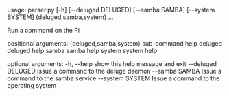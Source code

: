 usage: parser.py [-h] [--deluged DELUGED] [--samba SAMBA] [--system SYSTEM]
                 {deluged,samba,system} ...

Run a command on the Pi

positional arguments:
  {deluged,samba,system}
                        sub-command help
    deluged             deluged help
    samba               samba help
    system              system help

optional arguments:
  -h, --help            show this help message and exit
  --deluged DELUGED     Issue a command to the deluge daemon
  --samba SAMBA         Issue a command to the samba service
  --system SYSTEM       Issue a command to the operating system
